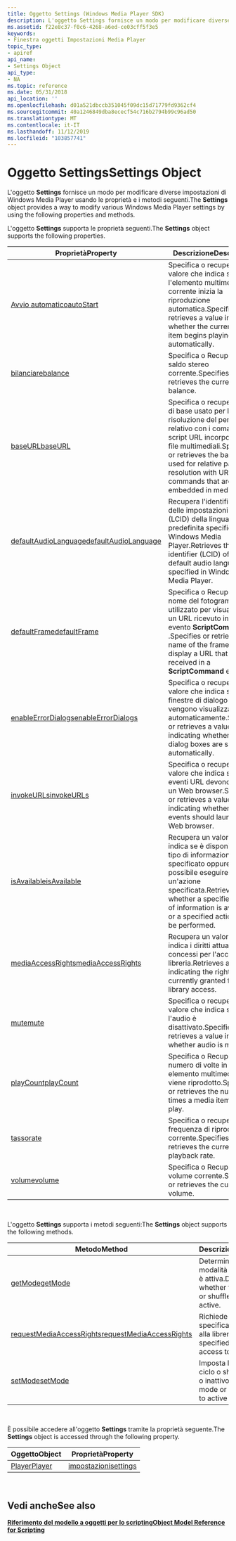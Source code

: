 ```yaml
---
title: Oggetto Settings (Windows Media Player SDK)
description: L'oggetto Settings fornisce un modo per modificare diverse impostazioni di Windows Media Player usando le proprietà e i metodi seguenti.
ms.assetid: f22e8c37-f0c6-4268-a6ed-ce03cff5f3e5
keywords:
- Finestra oggetti Impostazioni Media Player
topic_type:
- apiref
api_name:
- Settings Object
api_type:
- NA
ms.topic: reference
ms.date: 05/31/2018
api_location: ''
ms.openlocfilehash: d01a521dbccb351045f09dc15d71779fd9362cf4
ms.sourcegitcommit: 40a1246849dba8ececf54c716b2794b99c96ad50
ms.translationtype: MT
ms.contentlocale: it-IT
ms.lasthandoff: 11/12/2019
ms.locfileid: "103857741"
---
```

# <a name="settings-object"></a><span data-ttu-id="9aa9a-104">Oggetto Settings</span><span class="sxs-lookup"><span data-stu-id="9aa9a-104">Settings Object</span></span>

<span data-ttu-id="9aa9a-105">L'oggetto **Settings** fornisce un modo per modificare diverse impostazioni di Windows Media Player usando le proprietà e i metodi seguenti.</span><span class="sxs-lookup"><span data-stu-id="9aa9a-105">The **Settings** object provides a way to modify various Windows Media Player settings by using the following properties and methods.</span></span>

<span data-ttu-id="9aa9a-106">L'oggetto **Settings** supporta le proprietà seguenti.</span><span class="sxs-lookup"><span data-stu-id="9aa9a-106">The **Settings** object supports the following properties.</span></span>



| <span data-ttu-id="9aa9a-107">Proprietà</span><span class="sxs-lookup"><span data-stu-id="9aa9a-107">Property</span></span>                                                  | <span data-ttu-id="9aa9a-108">Descrizione</span><span class="sxs-lookup"><span data-stu-id="9aa9a-108">Description</span></span>                                                                                                                      |
|-----------------------------------------------------------|----------------------------------------------------------------------------------------------------------------------------------|
| [<span data-ttu-id="9aa9a-109">Avvio automatico</span><span class="sxs-lookup"><span data-stu-id="9aa9a-109">autoStart</span></span>](settings-autostart.md)                       | <span data-ttu-id="9aa9a-110">Specifica o recupera un valore che indica se l'elemento multimediale corrente inizia la riproduzione automatica.</span><span class="sxs-lookup"><span data-stu-id="9aa9a-110">Specifies or retrieves a value indicating whether the current media item begins playing automatically.</span></span>                           |
| [<span data-ttu-id="9aa9a-111">bilanciare</span><span class="sxs-lookup"><span data-stu-id="9aa9a-111">balance</span></span>](settings-balance.md)                           | <span data-ttu-id="9aa9a-112">Specifica o Recupera il saldo stereo corrente.</span><span class="sxs-lookup"><span data-stu-id="9aa9a-112">Specifies or retrieves the current stereo balance.</span></span>                                                                               |
| [<span data-ttu-id="9aa9a-113">baseURL</span><span class="sxs-lookup"><span data-stu-id="9aa9a-113">baseURL</span></span>](settings-baseurl.md)                           | <span data-ttu-id="9aa9a-114">Specifica o recupera l'URL di base usato per la risoluzione del percorso relativo con i comandi script URL incorporati nei file multimediali.</span><span class="sxs-lookup"><span data-stu-id="9aa9a-114">Specifies or retrieves the base URL used for relative path resolution with URL script commands that are embedded in media files.</span></span> |
| [<span data-ttu-id="9aa9a-115">defaultAudioLanguage</span><span class="sxs-lookup"><span data-stu-id="9aa9a-115">defaultAudioLanguage</span></span>](settings-defaultaudiolanguage.md) | <span data-ttu-id="9aa9a-116">Recupera l'identificatore delle impostazioni locali (LCID) della lingua audio predefinita specificata in Windows Media Player.</span><span class="sxs-lookup"><span data-stu-id="9aa9a-116">Retrieves the locale identifier (LCID) of the default audio language specified in Windows Media Player.</span></span>                          |
| [<span data-ttu-id="9aa9a-117">defaultFrame</span><span class="sxs-lookup"><span data-stu-id="9aa9a-117">defaultFrame</span></span>](settings-defaultframe.md)                 | <span data-ttu-id="9aa9a-118">Specifica o Recupera il nome del fotogramma utilizzato per visualizzare un URL ricevuto in un evento **ScriptCommand** .</span><span class="sxs-lookup"><span data-stu-id="9aa9a-118">Specifies or retrieves the name of the frame used to display a URL that is received in a **ScriptCommand** event.</span></span>                |
| [<span data-ttu-id="9aa9a-119">enableErrorDialogs</span><span class="sxs-lookup"><span data-stu-id="9aa9a-119">enableErrorDialogs</span></span>](settings-enableerrordialogs.md)     | <span data-ttu-id="9aa9a-120">Specifica o recupera un valore che indica se le finestre di dialogo di errore vengono visualizzate automaticamente.</span><span class="sxs-lookup"><span data-stu-id="9aa9a-120">Specifies or retrieves a value indicating whether error dialog boxes are shown automatically.</span></span>                                    |
| [<span data-ttu-id="9aa9a-121">invokeURLs</span><span class="sxs-lookup"><span data-stu-id="9aa9a-121">invokeURLs</span></span>](settings-invokeurls.md)                     | <span data-ttu-id="9aa9a-122">Specifica o recupera un valore che indica se gli eventi URL devono avviare un Web browser.</span><span class="sxs-lookup"><span data-stu-id="9aa9a-122">Specifies or retrieves a value indicating whether URL events should launch a Web browser.</span></span>                                        |
| [<span data-ttu-id="9aa9a-123">isAvailable</span><span class="sxs-lookup"><span data-stu-id="9aa9a-123">isAvailable</span></span>](settings-isavailable.md)                   | <span data-ttu-id="9aa9a-124">Recupera un valore che indica se è disponibile un tipo di informazioni specificato oppure se è possibile eseguire un'azione specificata.</span><span class="sxs-lookup"><span data-stu-id="9aa9a-124">Retrieves whether a specified type of information is available or a specified action can be performed.</span></span>                           |
| [<span data-ttu-id="9aa9a-125">mediaAccessRights</span><span class="sxs-lookup"><span data-stu-id="9aa9a-125">mediaAccessRights</span></span>](settings-mediaaccessrights.md)       | <span data-ttu-id="9aa9a-126">Recupera un valore che indica i diritti attualmente concessi per l'accesso alla libreria.</span><span class="sxs-lookup"><span data-stu-id="9aa9a-126">Retrieves a value indicating the rights currently granted for library access.</span></span>                                                    |
| [<span data-ttu-id="9aa9a-127">mute</span><span class="sxs-lookup"><span data-stu-id="9aa9a-127">mute</span></span>](settings-mute.md)                                 | <span data-ttu-id="9aa9a-128">Specifica o recupera un valore che indica se l'audio è disattivato.</span><span class="sxs-lookup"><span data-stu-id="9aa9a-128">Specifies or retrieves a value indicating whether audio is muted.</span></span>                                                                |
| [<span data-ttu-id="9aa9a-129">playCount</span><span class="sxs-lookup"><span data-stu-id="9aa9a-129">playCount</span></span>](settings-playcount.md)                       | <span data-ttu-id="9aa9a-130">Specifica o Recupera il numero di volte in cui un elemento multimediale viene riprodotto.</span><span class="sxs-lookup"><span data-stu-id="9aa9a-130">Specifies or retrieves the number of times a media item will play.</span></span>                                                               |
| [<span data-ttu-id="9aa9a-131">tasso</span><span class="sxs-lookup"><span data-stu-id="9aa9a-131">rate</span></span>](settings-rate.md)                                 | <span data-ttu-id="9aa9a-132">Specifica o recupera la frequenza di riproduzione corrente.</span><span class="sxs-lookup"><span data-stu-id="9aa9a-132">Specifies or retrieves the current playback rate.</span></span>                                                                                |
| [<span data-ttu-id="9aa9a-133">volume</span><span class="sxs-lookup"><span data-stu-id="9aa9a-133">volume</span></span>](settings-volume.md)                             | <span data-ttu-id="9aa9a-134">Specifica o Recupera il volume corrente.</span><span class="sxs-lookup"><span data-stu-id="9aa9a-134">Specifies or retrieves the current volume.</span></span>                                                                                       |



 

<span data-ttu-id="9aa9a-135">L'oggetto **Settings** supporta i metodi seguenti:</span><span class="sxs-lookup"><span data-stu-id="9aa9a-135">The **Settings** object supports the following methods.</span></span>



| <span data-ttu-id="9aa9a-136">Metodo</span><span class="sxs-lookup"><span data-stu-id="9aa9a-136">Method</span></span>                                                            | <span data-ttu-id="9aa9a-137">Descrizione</span><span class="sxs-lookup"><span data-stu-id="9aa9a-137">Description</span></span>                                                 |
|-------------------------------------------------------------------|-------------------------------------------------------------|
| [<span data-ttu-id="9aa9a-138">getMode</span><span class="sxs-lookup"><span data-stu-id="9aa9a-138">getMode</span></span>](settings-getmode.md)                                   | <span data-ttu-id="9aa9a-139">Determina se la modalità ciclo o shuffle è attiva.</span><span class="sxs-lookup"><span data-stu-id="9aa9a-139">Determines whether the loop mode or shuffle mode is active.</span></span> |
| [<span data-ttu-id="9aa9a-140">requestMediaAccessRights</span><span class="sxs-lookup"><span data-stu-id="9aa9a-140">requestMediaAccessRights</span></span>](settings-requestmediaaccessrights.md) | <span data-ttu-id="9aa9a-141">Richiede un livello specificato di accesso alla libreria.</span><span class="sxs-lookup"><span data-stu-id="9aa9a-141">Requests a specified level of access to the library.</span></span>        |
| [<span data-ttu-id="9aa9a-142">setMode</span><span class="sxs-lookup"><span data-stu-id="9aa9a-142">setMode</span></span>](settings-setmode.md)                                   | <span data-ttu-id="9aa9a-143">Imposta la modalità ciclo o shuffle su attivo o inattivo.</span><span class="sxs-lookup"><span data-stu-id="9aa9a-143">Sets the loop mode or shuffle mode to active or inactive.</span></span>   |



 

<span data-ttu-id="9aa9a-144">È possibile accedere all'oggetto **Settings** tramite la proprietà seguente.</span><span class="sxs-lookup"><span data-stu-id="9aa9a-144">The **Settings** object is accessed through the following property.</span></span>



| <span data-ttu-id="9aa9a-145">Oggetto</span><span class="sxs-lookup"><span data-stu-id="9aa9a-145">Object</span></span>                      | <span data-ttu-id="9aa9a-146">Proprietà</span><span class="sxs-lookup"><span data-stu-id="9aa9a-146">Property</span></span>                        |
|-----------------------------|---------------------------------|
| [<span data-ttu-id="9aa9a-147">Player</span><span class="sxs-lookup"><span data-stu-id="9aa9a-147">Player</span></span>](player-object.md) | [<span data-ttu-id="9aa9a-148">impostazioni</span><span class="sxs-lookup"><span data-stu-id="9aa9a-148">settings</span></span>](player-settings.md) |



 

## <a name="see-also"></a><span data-ttu-id="9aa9a-149">Vedi anche</span><span class="sxs-lookup"><span data-stu-id="9aa9a-149">See also</span></span>

<dl> <dt>

[<span data-ttu-id="9aa9a-150">**Riferimento del modello a oggetti per lo scripting**</span><span class="sxs-lookup"><span data-stu-id="9aa9a-150">**Object Model Reference for Scripting**</span></span>](object-model-reference-for-scripting.md)
</dt> </dl>

 

 




